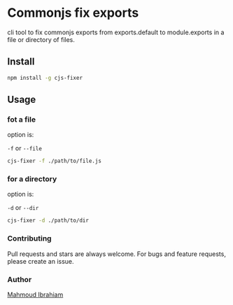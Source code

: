 # Commonjs fix exports

cli tool to fix commonjs exports from exports.default to module.exports in a file or directory of files.

## Install

```bash
npm install -g cjs-fixer
```

## Usage

### fot a file

option is:

`-f` or `--file`

```bash
cjs-fixer -f ./path/to/file.js
```

### for a directory

option is:

`-d` or `--dir`

```bash
cjs-fixer -d ./path/to/dir
```

### Contributing

Pull requests and stars are always welcome. For bugs and feature requests, please create an issue.

### Author

[Mahmoud Ibrahiam](https://www.linkedin.com/in/mahmoud-ibrahiam)